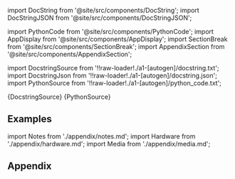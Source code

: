 
[//]: # (Custom component imports)

import DocString from '@site/src/components/DocString';
import DocStringJSON from '@site/src/components/DocStringJSON';

import PythonCode from '@site/src/components/PythonCode';
import AppDisplay from '@site/src/components/AppDisplay';
import SectionBreak from '@site/src/components/SectionBreak';
import AppendixSection from '@site/src/components/AppendixSection';

[//]: # (Docstring)

import DocstringSource from '!!raw-loader!./a1-[autogen]/docstring.txt';
import DocstringJson from '!!raw-loader!./a1-[autogen]/docstring.json';
import PythonSource from '!!raw-loader!./a1-[autogen]/python_code.txt';

<DocString>{DocstringSource}</DocString>
<DocStringJSON data={DocstringJson} />
<PythonCode GLink='TRANSFORMERS/MATRIX_MANIPULATION/SORT_MATRIX/SORT_MATRIX.py'>{PythonSource}</PythonCode>

<SectionBreak />

    

[//]: # (Examples)

## Examples

<AppDisplay 
  GLink='TRANSFORMERS/MATRIX_MANIPULATION/SORT_MATRIX'
  nodeLabel='SORT_MATRIX'>
</AppDisplay>

<SectionBreak />

    

[//]: # (Appendix)

import Notes from './appendix/notes.md';
import Hardware from './appendix/hardware.md';
import Media from './appendix/media.md';

## Appendix

<AppendixSection index={0} folderPath='nodes/TRANSFORMERS/MATRIX_MANIPULATION/SORT_MATRIX/appendix/'><Notes /></AppendixSection>
<AppendixSection index={1} folderPath='nodes/TRANSFORMERS/MATRIX_MANIPULATION/SORT_MATRIX/appendix/'><Hardware /></AppendixSection>
<AppendixSection index={2} folderPath='nodes/TRANSFORMERS/MATRIX_MANIPULATION/SORT_MATRIX/appendix/'><Media /></AppendixSection>



